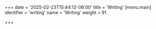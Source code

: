 +++
date = '2025-02-23T15:44:12-06:00'
title = 'Writing'
[menu.main]
identifier = 'writing'
name = 'Writing'
weight = 91

+++

